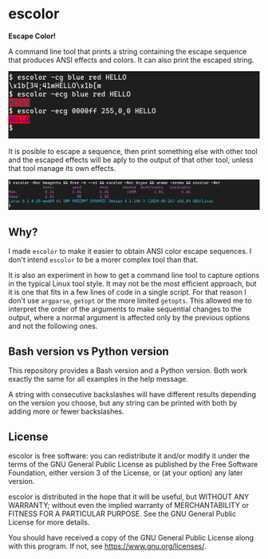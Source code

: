 # escolor

**Escape Color!**

A command line tool that prints a string containing the escape sequence that produces ANSI effects and colors.
It can also print the escaped string.

![example image of how it looks](./Previews/example_img_1.png)

It is posible to escape a sequence, then print something else with other tool and the escaped effects will
be aply to the output of that other tool, unless that tool manage its own effects.

![example image of how to use with other tools](./Previews/example_img_2.png)

## Why?

I made `escolor` to make it easier to obtain ANSI color escape sequences. I don't intend `escolor` to be a morer
complex tool than that.

It is also an experiment in how to get a command line tool to capture options in the typical Linux tool style.
It may not be the most efficient approach, but it is one that fits in a few lines of code in a single script.
For that reason I don't use `argparse`, `getopt` or the more limited `getopts`. This allowed me to interpret the
order of the arguments to make sequential changes to the output, where a normal argument is affected only by the
previous options and not the following ones.

## Bash version vs Python version

This repository provides a Bash version and a Python version. Both work exactly the same for all examples in
the help message.

A string with consecutive backslashes will have different results depending on the version you choose, but any
string can be printed with both by adding more or fewer backslashes.

## License

escolor is free software: you can redistribute it and/or modify it under the terms of the GNU General Public License as published by the Free Software Foundation, either version 3 of the License, or (at your option) any later version.

escolor is distributed in the hope that it will be useful, but WITHOUT ANY WARRANTY; without even the implied warranty of MERCHANTABILITY or FITNESS FOR A PARTICULAR PURPOSE. See the GNU General Public License for more details.
 
You should have received a copy of the GNU General Public License along with this program. If not, see <https://www.gnu.org/licenses/>.
